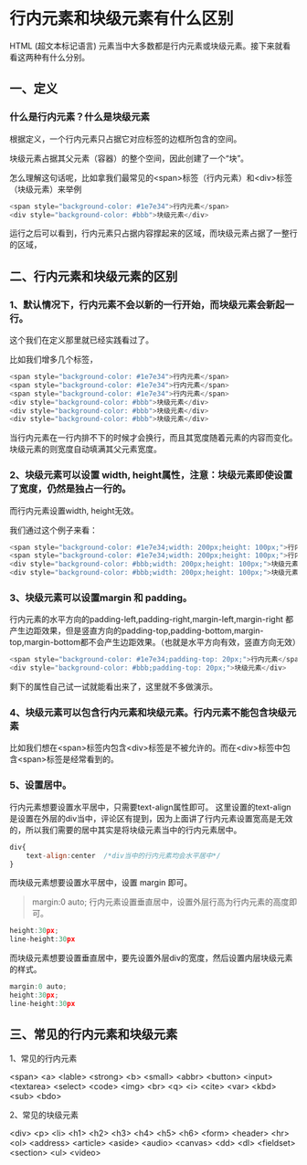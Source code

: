 # 行内元素和块级元素有什么区别

HTML (超文本标记语言) 元素当中大多数都是行内元素或块级元素。接下来就看看这两种有什么分别。

## 一、定义
### 什么是行内元素？什么是块级元素

根据定义，一个行内元素只占据它对应标签的边框所包含的空间。

块级元素占据其父元素（容器）的整个空间，因此创建了一个“块”。

怎么理解这句话呢，比如拿我们最常见的\<span>标签（行内元素）和\<div>标签（块级元素）来举例

```js
<span style="background-color: #1e7e34">行内元素</span>
<div style="background-color: #bbb">块级元素</div>
```

运行之后可以看到，行内元素只占据内容撑起来的区域，而块级元素占据了一整行的区域，

## 二、行内元素和块级元素的区别
### 1、默认情况下，行内元素不会以新的一行开始，而块级元素会新起一行。

这个我们在定义那里就已经实践看过了。

比如我们增多几个标签，

```js
<span style="background-color: #1e7e34">行内元素</span>
<span style="background-color: #1e7e34">行内元素</span>
<span style="background-color: #1e7e34">行内元素</span>
<div style="background-color: #bbb">块级元素</div>
<div style="background-color: #bbb">块级元素</div>
<div style="background-color: #bbb">块级元素</div>
```

当行内元素在一行内排不下的时候才会换行，而且其宽度随着元素的内容而变化。块级元素的则宽度自动填满其父元素宽度。

### 2、块级元素可以设置 width, height属性，注意：块级元素即使设置了宽度，仍然是独占一行的。

而行内元素设置width, height无效。

我们通过这个例子来看：

```js
<span style="background-color: #1e7e34;width: 200px;height: 100px;">行内元素</span>
<span style="background-color: #1e7e34;width: 200px;height: 100px;">行内元素</span>
<div style="background-color: #bbb;width: 200px;height: 100px;">块级元素</div>
<div style="background-color: #bbb;width: 200px;height: 100px;">块级元素</div>
```

### 3、块级元素可以设置margin 和 padding。

行内元素的水平方向的padding-left,padding-right,margin-left,margin-right 都产生边距效果，但是竖直方向的padding-top,padding-bottom,margin-top,margin-bottom都不会产生边距效果。（也就是水平方向有效，竖直方向无效）

```js
<span style="background-color: #1e7e34;padding-top: 20px;">行内元素</span>
<div style="background-color: #bbb;padding-top: 20px;">块级元素</div>
```

剩下的属性自己试一试就能看出来了，这里就不多做演示。

### 4、块级元素可以包含行内元素和块级元素。行内元素不能包含块级元素

比如我们想在\<span>标签内包含\<div>标签是不被允许的。而在\<div>标签中包含\<span>标签是经常看到的。

### 5、设置居中。

行内元素想要设置水平居中，只需要text-align属性即可。 这里设置的text-align是设置在外层的div当中，评论区有提到，因为上面讲了行内元素设置宽高是无效的，所以我们需要的居中其实是将块级元素当中的行内元素居中。

```js
div{
    text-align:center  /*div当中的行内元素均会水平居中*/ 
}
```

而块级元素想要设置水平居中，设置 margin 即可。

> margin:0 auto; 
行内元素设置垂直居中，设置外层行高为行内元素的高度即可。

```js
height:30px; 
line-height:30px 
```
而块级元素想要设置垂直居中，要先设置外层div的宽度，然后设置内层块级元素的样式。

```js
margin:0 auto;
height:30px;
line-height:30px
```
## 三、常见的行内元素和块级元素
1、常见的行内元素

\<span> \<a> \<lable> \<strong> \<b> \<small> \<abbr> \<button> \<input> \<textarea> \<select> \<code> \<img> \<br> \<q> \<i> \<cite> \<var> \<kbd> \<sub> \<bdo>

2、常见的块级元素

\<div> \<p> \<li> \<h1> \<h2> \<h3> \<h4> \<h5> \<h6> \<form> \<header> \<hr> \<ol> \<address> \<article> \<aside> \<audio> \<canvas> \<dd> \<dl> \<fieldset> \<section> \<ul> \<video>